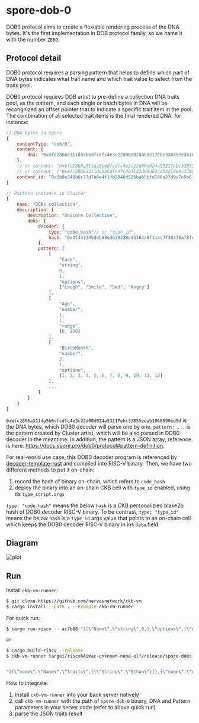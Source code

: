 # spore-dob-0

DOB0 protocol aims to create a flexiable rendering process of the DNA bytes. It's the first implementation in DOB protocol family, so we name it with the number `ZERO`.

## Protocol detail
DOB0 protocol requires a parsing pattern that helps to define which part of DNA bytes indicates what trait name and which trait value to select from the traits pool.

DOB0 protocol requires DOB artist to pre-define a collection DNA traits pool, as the pattern, and each single or batch bytes in DNA will be recongnized an offset pointer that to indicate a specific trait item in the pool. The combination of all selected trait items is the final rendered DNA, for instance:

```javascript
// DNA bytes in Spore 
{
    contentType: "dob/0",
    content: {
        dna: "0xefc2866a311da5b6dfcdfc4e3c22d00d024a53217ebc33855eeab1068990ed9d"
    },
    // or content: "0xefc2866a311da5b6dfcdfc4e3c22d00d024a53217ebc33855eeab1068990ed9d",
    // or content: ["0xefc2866a311da5b6dfcdfc4e3c22d00d024a53217ebc33855eeab1068990ed9d"]
    content_id: "0x3b0e340b6c77d7b6e4f1fb2946d526ba65bfd196a27d9a7e5b6f06b82af5d07e"
}

// Pattern instance in Cluster
{
    name: "DOBs collection",
    description: {
        description: "Unicorn Collection",
        dobs: {
            decoder: {
                type: "code_hash"// or "type_id",
                hash: "0x4f441345deb88edb39228e46163a8f11ac7736376af8fe5e791e194038a3ec7b",
            },
            pattern: [
                [
                    "Face",
                    "string",
                    0,
                    1,
                    "options",
                    ["Laugh", "Smile", "Sad", "Angry"]
                ],
                [
                    "Age",
                    "number",
                    1,
                    1,
                    "range",
                    [0, 100]
                ],
                [
                    "BirthMonth",
                    "number",
                    2,
                    1,
                    "options",
                    [1, 2, 3, 4, 5, 6, 7, 8, 9, 10, 11, 12]
                ],
                ...
            ]
        }
    }
}
```

`0xefc2866a311da5b6dfcdfc4e3c22d00d024a53217ebc33855eeab1068990ed9d` is the DNA bytes, which DOB0 decoder will parse one by one. `pattern: ...` is the pattern created by Cluster artist, which will be also parsed in DOB0 decoder in the meantime. In addition, the pattern is a JSON array, reference is here: https://docs.spore.pro/dob0/protocol#pattern-definition.

For real-world use case, this DOB0 decoder program is referenced by [decoder-template-rust](https://github.com/sporeprotocol/decoder-template-rust) and compiled into RISC-V binary. Then, we have two different methods to put it on-chain:
1. record the hash of binary on-chain, which refers to `code_hash`
2. deploy the binary into an on-chain CKB cell with `type_id` enabled, using its `type_script.args`

`type: "code_hash"` means the below `hash` is a CKB personalizied blake2b hash of DOB0 decoder RISC-V binary. To be contrast, `type: "type_id"` means the below `hash` is a `type_id` args value that points to an on-chain cell which keeps the DOB0 decoder RISC-V binary in ins `data` field.

## Diagram
![plot](./assets/DOB0.jpg)

## Run
Install `ckb-vm-runner`:
```sh
$ git clone https://github.com/nervosnetwork/ckb-vm
$ cargo install --path . --example ckb-vm-runner
```

For quick run:

```sh
$ cargo run-riscv -- ac7b88 "[[\"Name\",\"string\",0,1,\"options\",[\"Alice\",\"Bob\",\"Charlie\",\"David\",\"Ethan\",\"Florence\",\"Grace\",\"Helen\"]],[\"Age\",\"number\",1,1,\"range\",[0,100]],[\"Score\",\"number\",2,1,\"raw\"]]"

or

$ cargo build-riscv --release
$ ckb-vm-runner target/riscv64imac-unknown-none-elf/release/spore-dobs-decoder ac7b88 "[[\"Name\",\"string\",0,1,\"options\",[\"Alice\",\"Bob\",\"Charlie\",\"David\",\"Ethan\",\"Florence\",\"Grace\",\"Helen\"]],[\"Age\",\"number\",1,1,\"range\",[0,100]],[\"Score\",\"number\",2,1,\"raw\"]]"


"[{\"name\":\"Name\",\"traits\":[{\"String\":\"Ethan\"}]},{\"name\":\"Age\",\"traits\":[{\"Number\":23}]},{\"name\":\"Score\",\"traits\":[{\"Number\":136}]}]"
```

How to integrate:
1. install `ckb-vm-runner` into your back server natively
2. call `ckb-vm-runner` with the path of `spore-dob-0` binary, DNA and Pattern parameters in your server code (refer to above quick run)
3. parse the JSON traits result
